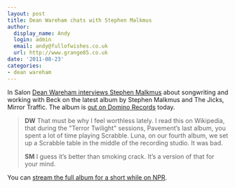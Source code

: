 ```yaml
---
layout: post
title: Dean Wareham chats with Stephen Malkmus
author:
  display_name: Andy
  login: admin
  email: andy@fullofwishes.co.uk
  url: http://www.grange85.co.uk
date: '2011-08-23'
categories:
- dean wareham
---
```

<p>In Salon <a href="http://www.salon.com/entertainment/tv/feature/2011/08/22/malkmus_wareham/index.html">Dean Wareham interviews Stephen Malkmus</a> about songwriting and working with Beck on the latest album by Stephen Malkmus and The Jicks, Mirror Traffic. The album is <a href="http://www.dominorecordco.com/artists/stephen-malkmus-and-the-jicks/">out on Domino Records</a> today.</p>
<blockquote>
<p><strong>DW</strong> That must be why I feel worthless lately. I read this on Wikipedia, that during the "Terror Twilight" sessions, Pavement’s last album, you spent a lot of time playing Scrabble. Luna, on our fourth album, we set up a Scrabble table in the middle of the recording studio. It was bad.</p>
<p><strong>SM</strong> I guess it’s better than smoking crack. It’s a version of that for your mind.</p>
</blockquote>
<p>You can <a href="http://www.npr.org/2011/08/14/138957392/first-listen-stephen-malkmus-and-the-jicks-mirror-traffic">stream the full album for a short while on NPR</a>.</p>
